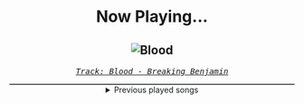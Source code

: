 <div align="center"> 
<h1>Now Playing...</h1>

![Blood](https://i.scdn.co/image/ab67616d00001e021522bd2a4ea3d69e17f19429)
--
_<samp><a href="https://open.spotify.com/track/7gQ7DfSSc3b8e4cHtFnDxu">Track: Blood - Breaking Benjamin</a></samp>_

<div style="border: 1px #4B5054 solid"></div>
<details>
  <summary>
    Previous played songs
  </summary>
  <table>
    <thead>
      <tr>
        <th>
          Artist
        </th>
        <th>
          Song
        </th>
        <th>
          Link
        </th>
      </tr>
    </thead>
    <tbody>
      <tr><td>Breaking Benjamin</td><td>Blood</td><td><a href="https://open.spotify.com/track/7gQ7DfSSc3b8e4cHtFnDxu">https://open.spotify.com/track/7gQ7DfSSc3b8e4cHtFnDxu</a></td></tr><tr><td>Motionless In White</td><td>Hollow Points</td><td><a href="https://open.spotify.com/track/5J1SceWegPiycCW89uIfAU">https://open.spotify.com/track/5J1SceWegPiycCW89uIfAU</a></td></tr><tr><td>The Plot In You</td><td>Forgotten</td><td><a href="https://open.spotify.com/track/0ZZCltcOacjI1kY4BnVDjt">https://open.spotify.com/track/0ZZCltcOacjI1kY4BnVDjt</a></td></tr><tr><td>Ihsahn</td><td>A TASTE OF THE AMBROSIA</td><td><a href="https://open.spotify.com/track/4MVPc7byRVEiwGACOIKPXY">https://open.spotify.com/track/4MVPc7byRVEiwGACOIKPXY</a></td></tr><tr><td>ILLUMISHADE</td><td>ENEMY</td><td><a href="https://open.spotify.com/track/7tjoRTnKnu1CSjVxulgdmJ">https://open.spotify.com/track/7tjoRTnKnu1CSjVxulgdmJ</a></td></tr><tr><td>Andromida</td><td>Hollow Heart</td><td><a href="https://open.spotify.com/track/2ahnJRQjXpdJvZ46x0KbIJ">https://open.spotify.com/track/2ahnJRQjXpdJvZ46x0KbIJ</a></td></tr><tr><td>Crush Your Soul</td><td>AMIREALLYTHESAME?</td><td><a href="https://open.spotify.com/track/6NzB4X2jO8Q874LAI4Cpl6">https://open.spotify.com/track/6NzB4X2jO8Q874LAI4Cpl6</a></td></tr><tr><td>Ihsahn</td><td>A TASTE OF THE AMBROSIA</td><td><a href="https://open.spotify.com/track/4MVPc7byRVEiwGACOIKPXY">https://open.spotify.com/track/4MVPc7byRVEiwGACOIKPXY</a></td></tr><tr><td>While She Sleeps</td><td>TO THE FLOWERS</td><td><a href="https://open.spotify.com/track/7vEkX5ctStkJ0k6OcYP5lf">https://open.spotify.com/track/7vEkX5ctStkJ0k6OcYP5lf</a></td></tr><tr><td>Breaking Benjamin</td><td>Save Yourself</td><td><a href="https://open.spotify.com/track/2q1KVUPMs9unSAKHFAaQFg">https://open.spotify.com/track/2q1KVUPMs9unSAKHFAaQFg</a></td></tr><tr><td>Breaking Benjamin</td><td>I Will Not Bow</td><td><a href="https://open.spotify.com/track/2yXyz4NLTZx9CLdXfLTp5E">https://open.spotify.com/track/2yXyz4NLTZx9CLdXfLTp5E</a></td></tr><tr><td>Breaking Benjamin</td><td>Bury Me Alive</td><td><a href="https://open.spotify.com/track/51V9ZIgSSTMQbGTdoIADgK">https://open.spotify.com/track/51V9ZIgSSTMQbGTdoIADgK</a></td></tr><tr><td>Breaking Benjamin</td><td>Without You</td><td><a href="https://open.spotify.com/track/5r95yxmemjPfVSjCoSeAP4">https://open.spotify.com/track/5r95yxmemjPfVSjCoSeAP4</a></td></tr><tr><td>Breaking Benjamin</td><td>Hopeless</td><td><a href="https://open.spotify.com/track/2c2UTSuyPbEmxWyTOMwjON">https://open.spotify.com/track/2c2UTSuyPbEmxWyTOMwjON</a></td></tr><tr><td>Breaking Benjamin</td><td>Ashes of Eden</td><td><a href="https://open.spotify.com/track/7HjNOz8Y7H7uSySXuHNg1Y">https://open.spotify.com/track/7HjNOz8Y7H7uSySXuHNg1Y</a></td></tr><tr><td>Breaking Benjamin</td><td>Red Cold River</td><td><a href="https://open.spotify.com/track/6ZfPmIbwzz6fopTNwAJTPs">https://open.spotify.com/track/6ZfPmIbwzz6fopTNwAJTPs</a></td></tr><tr><td>Breaking Benjamin</td><td>Red Cold River</td><td><a href="https://open.spotify.com/track/6ZfPmIbwzz6fopTNwAJTPs">https://open.spotify.com/track/6ZfPmIbwzz6fopTNwAJTPs</a></td></tr><tr><td>Breaking Benjamin</td><td>Failure</td><td><a href="https://open.spotify.com/track/4wh0E9OwMCxcaIKTg0Mts9">https://open.spotify.com/track/4wh0E9OwMCxcaIKTg0Mts9</a></td></tr><tr><td>Breaking Benjamin</td><td>Psycho</td><td><a href="https://open.spotify.com/track/7jgat9AswcE13fC2YUuBLG">https://open.spotify.com/track/7jgat9AswcE13fC2YUuBLG</a></td></tr><tr><td>Breaking Benjamin</td><td>Blood</td><td><a href="https://open.spotify.com/track/7gQ7DfSSc3b8e4cHtFnDxu">https://open.spotify.com/track/7gQ7DfSSc3b8e4cHtFnDxu</a></td></tr>
    </tbody>
  </table>
</details>

</div>
